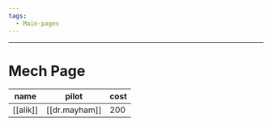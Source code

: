 ```yaml
---
tags:
  - Main-pages
---
```

---
# Mech Page

| name     | pilot         | cost |
| -------- | ------------- | ---- |
| [[alik]] | [[dr.mayham]] | 200  |
